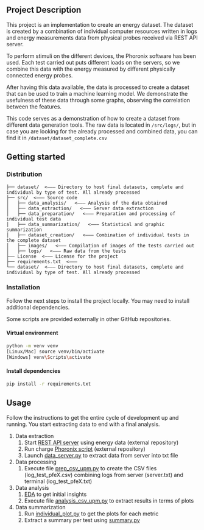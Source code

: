 ## Project Description

This project is an implementation to create an energy dataset. The dataset is created by a combination of individual computer resources written in logs and energy measurements data from physical probes received via REST API server.

To perform stimuli on the different devices, the Phoronix software has been used. Each test carried out puts different loads on the servers, so we combine this data with the energy measured by different physically connected energy probes.

After having this data available, the data is processed to create a dataset that can be used to train a machine learning model. We demonstrate the usefulness of these data through some graphs, observing the correlation between the features.

This code serves as a demonstration of how to create a dataset from different data generation tools. The raw data is located in ```/src/logs/```, but in case you are looking for the already processed and combined data, you can find it in ```/dataset/dataset_complete.csv```
## Getting started

### Distribution

```
├── dataset/  <––– Directory to host final datasets, complete and individual by type of test. All already processed
├── src/  <––– Source code
│   ├── data_analysis/   <––– Analysis of the data obtained
│   ├── data_extraction/   <––– Server data extraction
│   ├── data_preparation/   <––– Preparation and processing of individual test data
│   ├── data_summarization/   <––– Statistical and graphic summarization
│   ├── dataset_creation/   <––– Combination of individual tests in the complete dataset
│   ├── images/   <––– Compilation of images of the tests carried out
│   ├── logs/   <––– Raw data from the tests
├── License  <––– License for the project
├── requirements.txt  <––– 
└── dataset/  <––– Directory to host final datasets, complete and individual by type of test. All already processed
```


### Installation

Follow the next steps to install the project locally. You may need to install additional dependencies.

Some scripts are provided externally in other GitHub repositories.

#### Virtual environment
```bash
python -m venv venv
[Linux/Mac] source venv/bin/activate
[Windows] venv\Scripts\activate
```
#### Install dependencies
```bash
pip install -r requirements.txt
```

## Usage

Follow the instructions to get the entire cycle of development up and running. You start extracting data to end with a final analysis.

1. Data extraction
   1. Start [REST API server](https://github.com/Kaiser-14/rest-api-server) using energy data (external repository)
   2. Run charge [Phoronix script](https://github.com/gic81/charge_script_dataset) (external repository)
   3. Launch [data_server.py](src/data_extraction/data_server.py) to extract data from server into txt file
2. Data processing
   1. Execute file [prep_csv_upm.py](src/data_preparation/prep_csv_upm.py) to create the CSV files (log_test_pfeX.csv) combining logs from server (server.txt) and terminal (log_test_pfeX.txt)
3. Data analysis
   1. [EDA](src/data_analysis/eda.py) to get initial insights
   2. Execute file [analysis_csv_upm.py](src/data_analysis/analysis_upm.py) to extract results in terms of plots
4. Data summarization
   1. Run [individual_plot.py](src/data_summarization/individual_plot.py) to get the plots for each metric
   2. Extract a summary per test using [summary.py](src/data_summarization/summary.py)

